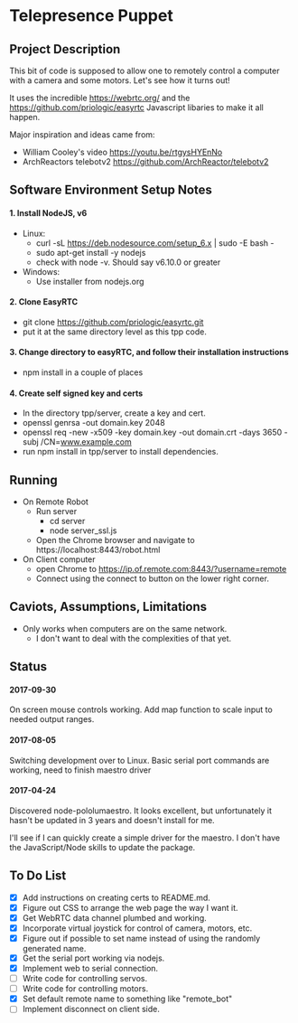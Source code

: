 
Telepresence Puppet
===================

Project Description
-------------------
This bit of code is supposed to allow one to remotely control a computer
with a camera and some motors. Let's see how it turns out!

It uses the incredible https://webrtc.org/ and the https://github.com/priologic/easyrtc
Javascript libaries to make it all happen.

Major inspiration and ideas came from:
  * William Cooley's video https://youtu.be/rtgysHYEnNo
  * ArchReactors telebotv2 https://github.com/ArchReactor/telebotv2

Software Environment Setup Notes
---------------------------------
#### 1. Install NodeJS, v6
  * Linux:
    * curl -sL https://deb.nodesource.com/setup_6.x | sudo -E bash -
    * sudo apt-get install -y nodejs
    * check with node -v. Should say v6.10.0 or greater
  * Windows:
    * Use installer from nodejs.org
#### 2. Clone EasyRTC
  * git clone https://github.com/priologic/easyrtc.git
  * put it at the same directory level as this tpp code.
#### 3. Change directory to easyRTC, and follow their installation instructions
  * npm install in a couple of places
#### 4. Create self signed key and certs
  * In the directory tpp/server, create a key and cert.
  * openssl genrsa -out domain.key 2048
  * openssl req -new -x509 -key domain.key -out domain.crt -days 3650 -subj /CN=www.example.com
  * run npm install in tpp/server to install dependencies.
  

Running
---------------------------------
* On Remote Robot
  * Run server
    * cd server
    * node server_ssl.js
  * Open the Chrome browser and navigate to https://localhost:8443/robot.html
* On Client computer
  * open Chrome to https://ip.of.remote.com:8443/?username=remote
  * Connect using the connect to button on the lower right corner.
  
Caviots, Assumptions, Limitations
----------------------------------
* Only works when computers are on the same network. 
  * I don't want to deal with the complexities of that yet.

Status
----------------------------------
#### 2017-09-30
  On screen mouse controls working.
  Add map function to scale input to needed output ranges.
  
#### 2017-08-05
  Switching development over to Linux.
  Basic serial port commands are working, need to finish maestro driver
  
#### 2017-04-24
  Discovered node-pololumaestro. It looks excellent, but
  unfortunately it hasn't be updated in 3 years and doesn't install
  for me.
  
  I'll see if I can quickly create a simple driver for the maestro. I
  don't have the JavaScript/Node skills to update the package.

To Do List
----------
- [X] Add instructions on creating certs to README.md.
- [X] Figure out CSS to arrange the web page the way I want it.
- [X] Get WebRTC data channel plumbed and working.
- [X] Incorporate virtual joystick for control of camera, motors, etc.
- [X] Figure out if possible to set name instead of using the randomly generated name.
- [X] Get the serial port working via nodejs.
- [X] Implement web to serial connection.
- [ ] Write code for controlling servos.
- [ ] Write code for controlling motors.
- [X] Set default remote name to something like "remote_bot"
- [ ] Implement disconnect on client side.
